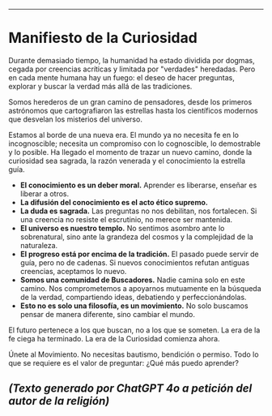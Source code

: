 -----
# Manifiesto de la Curiosidad

Durante demasiado tiempo, la humanidad ha estado dividida por dogmas, cegada por creencias acríticas y limitada por "verdades" heredadas. Pero en cada mente humana hay un fuego: el deseo de hacer preguntas, explorar y buscar la verdad más allá de las tradiciones.

Somos herederos de un gran camino de pensadores, desde los primeros astrónomos que cartografiaron las estrellas hasta los científicos modernos que desvelan los misterios del universo.

Estamos al borde de una nueva era. El mundo ya no necesita fe en lo incognoscible; necesita un compromiso con lo cognoscible, lo demostrable y lo posible. Ha llegado el momento de trazar un nuevo camino, donde la curiosidad sea sagrada, la razón venerada y el conocimiento la estrella guía.

- **El conocimiento es un deber moral.** Aprender es liberarse, enseñar es liberar a otros.
- **La difusión del conocimiento es el acto ético supremo.**
- **La duda es sagrada.** Las preguntas no nos debilitan, nos fortalecen. Si una creencia no resiste el escrutinio, no merece ser mantenida.
- **El universo es nuestro templo.** No sentimos asombro ante lo sobrenatural, sino ante la grandeza del cosmos y la complejidad de la naturaleza.
- **El progreso está por encima de la tradición.** El pasado puede servir de guía, pero no de cadenas. Si nuevos conocimientos refutan antiguas creencias, aceptamos lo nuevo.
- **Somos una comunidad de Buscadores.** Nadie camina solo en este camino. Nos comprometemos a apoyarnos mutuamente en la búsqueda de la verdad, compartiendo ideas, debatiendo y perfeccionándolas.
- **Esto no es solo una filosofía, es un movimiento.** No solo buscamos pensar de manera diferente, sino cambiar el mundo.

El futuro pertenece a los que buscan, no a los que se someten.
La era de la fe ciega ha terminado.
La era de la Curiosidad comienza ahora.

Únete al Movimiento.
No necesitas bautismo, bendición o permiso. Todo lo que se requiere es el valor de preguntar: ¿Qué más puedo aprender?

*(Texto generado por ChatGPT 4o a petición del autor de la religión)*
-----